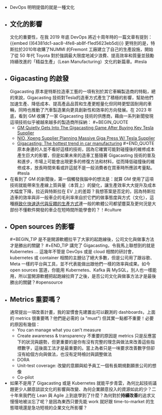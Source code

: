 - DevOps 明明提倡的就是一種文化
- ## 文化的影響
  文化的重要性，在我 2019 年底 DevOps 將近十周年時的一篇文章有提到：
  {{embed ((64381dc1-aac8-4fe8-ab8f-f1ed5623eb5d))}}
  更特別的是，特斯拉於2010年收購了NUMMI 的Fremont 工廠建立了自己的生產設施，開始了從 50 年代 Toyota 對於強調最大限度地減少浪費、提高效率和質量並鼓勵持續改進的「精益生產」（Lean Manufacturing）文化的新篇章。#tesla
- ## Gigacasting 的啟發
  Gigacasting 原本是特斯拉造車工藝的一項有別於其它車輛製造商的特點，總的來說，Gigacasting 技術對Tesla的造車方式產生了積極的影響，幫助他們加速生產、降低成本、提高產品品質和生產更輕量化但同時更堅固耐用的車輛，同時也推動了汽車製造業向更具創新性和效率的方向發展。在 2023 年底，看到 GM 收購了一家 Gigacasting 技術的供應商，藉由一系列新聞發現這項技術似乎被越來越多的製造商所採納：
  #+BEGIN_QUOTE
  * [GM Quietly Gets Into The Gigacasting Game After Buying Key Tesla Supplier](https://insideevs.com/news/696594/gm-buys-tesla-gigacasting-partner-tei/)
  * [NIO, Xpeng Supplier Planning Massive Giga Press W/ Tesla Supplier](https://insideevs.com/news/563092/nio-xpeng-casting-machines-tesla/)
  * [Gigacasting: The hottest trend in car manufacturing](https://www.spglobal.com/mobility/en/research-analysis/gigacasting-the-hottest-trend-in-car-manufacturing.html)
  #+END_QUOTE
  原本身邊的人並不看好這樣的技術，因為它確實可能對碰撞後的維修成本產生巨大的影響，但是如果未來的造車工藝隨著 Gigacasting 技術的普及和進步，市場上可能會出現更多的修復方法和材料，從而降低碰撞後的維修成本，放長時間來看或許這就不是一般消費者在買車時所應該考量點。#tesla
- 在看到了 GM 的新聞後，第一個觸發我腦中的想法是：就算 GM 使用了這項技術就能帶來生產線上質與量（本質上）的變化，讓生產效率大大提升及成本大幅度下降，拉近與特斯拉在 EV 上的差距？我想答案是否定的，因為特斯拉造車的效率與非一般車企的毛利率來自於它們的做事態度與方式（文化），這種[極致化快速迭代與反饋的生產方式](((65103e74-e03f-4a24-8802-f1ab586dea02)))連一般的軟體公司都望塵莫及更何況是大部份不懂軟件開發的車企在短時間所能學會的？！#culture
- ## Open sources 的影響
  #+BEGIN_TIP
  是不是開源軟體拉平了大家的起跑線後，公司文化與做事方法才是勝出的關鍵？ 
  #+END_TIP
  講完了 Gigacasting，令我馬上聯想到的就是 Kubernetes ... 這幾年不管是 DevOps 或是 cloud 相關的研討會， kubernetes 或 container 相關的主題佔了絕大多數，但是公司用了跟谷歌、Meta 一樣的平台與工具，並不代表能做出跟他們一樣的效率與成果。如今 open sources 當道，你能用 Kubernetes、Kafka 與 MySQL，別人也一樣能用，所以當開源軟體把起跑線拉齊了之後，是否公司文化與做事方法才是最後勝出的關鍵？#opensource
- ## Metrics 重要嗎？
  通常提出一項改善計畫，我的習慣會先建置出可以觀測的 dashboards，上面的 metrics 很重要嗎？他們是必需的 (a "must") 但其實一點都不重要！必要的原因有幾個：
  * You can manage what you can't measure
  * Create awareness & transparency 
  不重要的原因是 metrics 只是反應當下的狀況與趨勢，但更重要的是你有沒有完整的理念與做法來改善這些指標數字，這後面工法才是最重要的。當上為者只是一味要求改善數字但卻沒有給個方向與做法，也沒有定時檢討與調整做法
  * DORA
  * Unit-test coverage: 改變的意願與給予員工一個有長期規劃願景公司的想像
  * Co-pilot
- 如果不是用了 Gigacasting 或是 Kubernetes 就能平步青雲，為何比起技術議題更少人願意談談文化的影響與改變、為何企業願意投入的資源如此的少？二十年來我們在 Lean 與 Agile 上到底學到了什麼？為何對於**持續改善**的追求又慢慢地被淡忘了呢？是因為東西只要先能 work 就好跟 time-to-market 的生態環境還是急功短視的企業文化所影響？